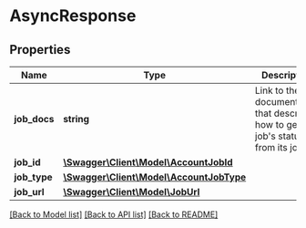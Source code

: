 # AsyncResponse

## Properties
Name | Type | Description | Notes
------------ | ------------- | ------------- | -------------
**job_docs** | **string** | Link to the documentation that describes how to get a job&#x27;s status from its job ID. | 
**job_id** | [**\Swagger\Client\Model\AccountJobId**](AccountJobId.md) |  | 
**job_type** | [**\Swagger\Client\Model\AccountJobType**](AccountJobType.md) |  | 
**job_url** | [**\Swagger\Client\Model\JobUrl**](JobUrl.md) |  | 

[[Back to Model list]](../../README.md#documentation-for-models) [[Back to API list]](../../README.md#documentation-for-api-endpoints) [[Back to README]](../../README.md)

